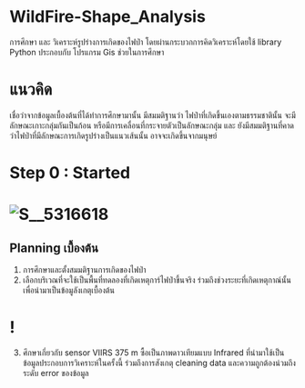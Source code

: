 # WildFire-Shape_Analysis
การศึกษา และ วิเคราะห์รูปร่างการเกิดของไฟป่า โดยผ่านกระบวกการคิดวิเคราะห์โดยใช้ library Python ประกอบกับ โปรแกรม Gis ช่วยในการศึกษา
# แนวคิด
เชื่อว่าจากข้อมูลเบื้องต้นที่ได้ทำการศึกษามานั้น มีสมมติฐานว่า ไฟป่าที่เกิดขึ้นเองตามธรรมชาตินั้น จะมีลักษณะเกาะกลุ่มกันเป็นก้อน หรือมีการเคลื่อนที่กระจายตัวเป็นลักษณะกลุ่ม
และ ยังมีสมมติฐานที่คาดว่าไฟป่าที่มีลักษณะการเกิดรูปร่างเป็นแนวเส้นนั้น อาจจะเกิดขึ้นจากมนุษย์
# Step 0 : Started
# ![S__5316618](https://github.com/Cherznan/WildFire-Shape_Analysis/assets/104462961/5bc0638f-59e5-4280-9b47-68b92ebebe73)
## Planning เบื้องต้น
1. การศึกษาและตั้งสมมติฐานการเกิดของไฟป่า
2. เลือกบริเวณที่จะใช้เป็นพื้นที่ทดลองที่เกิดเหตุการ์ไฟป่าขึ้นจริง ร่วมถึงช่วงระยะที่เกิดเหตุกาณ์นั้น เพื่อนำมาเป็นข้อมูลังเกตุเบื้องต้น
# !
3. ศึกษาเกี่ยวกับ sensor VIIRS 375 m ซื้อเป็นภาพดาวเทียมแบบ Infrared ที่นำมาใช้เป็นข้อมูลประกอบการวิเคราะห์ในครั้งนี้ ร่วมถึงการสังเกตุ cleaning data และความถูกต้องน่วมถึงระดับ error ของข้อมูล